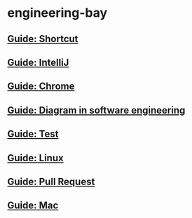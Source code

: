 # engineering-bay

## [Guide: Shortcut](guide-slack.md)

## [Guide: IntelliJ](guide-intellij.md)

## [Guide: Chrome](gudie-chrome.md)

## [Guide: Diagram in software engineering](guide-diagraminsoftwareengineering.md)

## [Guide: Test](guide-test.md)

## [Guide: Linux](guide-linux.md)

## [Guide: Pull Request](guide-pullrequest.md)

## [Guide: Mac](guide-macapplication.md)
